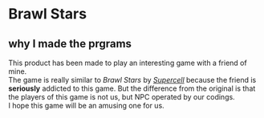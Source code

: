 # Brawl Stars
## why I made the prgrams
This product has been made to play an interesting game with a friend of mine.<br>
The game is really similar to *Brawl* *Stars* by [*Supercell*](https://www.supercell.jp/) because the friend is **seriously** addicted to this game.
But the difference from the original is that the players of this game is not us, but NPC operated by our codings.<br>
I hope this game will be an amusing one for us.

